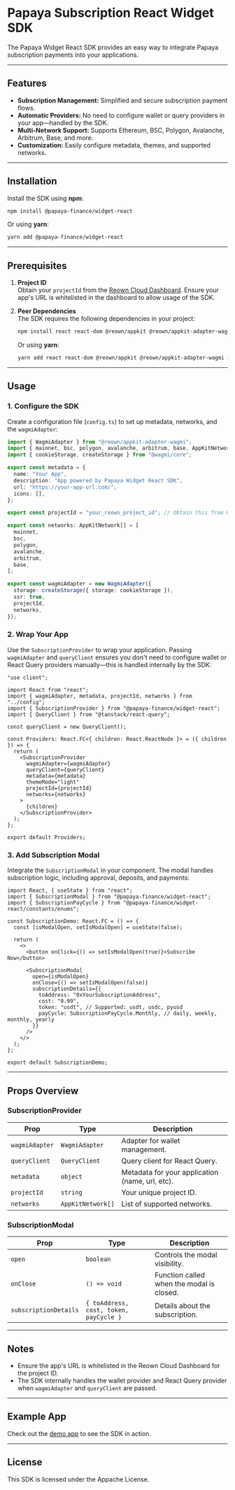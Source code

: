 # Papaya Subscription React Widget SDK

The Papaya Widget React SDK provides an easy way to integrate Papaya subscription payments into your applications.  

---

## Features  

- **Subscription Management:** Simplified and secure subscription payment flows.  
- **Automatic Providers:** No need to configure wallet or query providers in your app—handled by the SDK.  
- **Multi-Network Support:** Supports Ethereum, BSC, Polygon, Avalanche, Arbitrum, Base, and more.  
- **Customization:** Easily configure metadata, themes, and supported networks.  

---

## Installation  

Install the SDK using **npm**:  

```bash  
npm install @papaya-finance/widget-react  
```  

Or using **yarn**:  

```bash  
yarn add @papaya-finance/widget-react  
```  

---

## Prerequisites  

1. **Project ID**  
   Obtain your `projectId` from the [Reown Cloud Dashboard](https://cloud.reown.finance). Ensure your app's URL is whitelisted in the dashboard to allow usage of the SDK.  

2. **Peer Dependencies**  
   The SDK requires the following dependencies in your project:  

   ```bash  
   npm install react react-dom @reown/appkit @reown/appkit-adapter-wagmi @reown/appkit-wallet-button wagmi @tanstack/react-query viem  
   ```  

   Or using **yarn**:  

   ```bash  
   yarn add react react-dom @reown/appkit @reown/appkit-adapter-wagmi @reown/appkit-wallet-button wagmi @tanstack/react-query viem  
   ```  

---

## Usage  

### 1. Configure the SDK  

Create a configuration file (`config.ts`) to set up metadata, networks, and the `wagmiAdapter`:  

```typescript  
import { WagmiAdapter } from "@reown/appkit-adapter-wagmi";  
import { mainnet, bsc, polygon, avalanche, arbitrum, base, AppKitNetwork } from "@reown/appkit/networks";  
import { cookieStorage, createStorage } from "@wagmi/core";  

export const metadata = {  
  name: "Your App",  
  description: "App powered by Papaya Widget React SDK",  
  url: "https://your-app-url.com/",  
  icons: [],  
};  

export const projectId = "your_reown_project_id"; // Obtain this from Reown Cloud Dashboard  

export const networks: AppKitNetwork[] = [  
  mainnet,  
  bsc,  
  polygon,  
  avalanche,  
  arbitrum,  
  base,  
];  

export const wagmiAdapter = new WagmiAdapter({  
  storage: createStorage({ storage: cookieStorage }),  
  ssr: true,  
  projectId,  
  networks,  
});  
```  

### 2. Wrap Your App  

Use the `SubscriptionProvider` to wrap your application. Passing `wagmiAdapter` and `queryClient` ensures you don't need to configure wallet or React Query providers manually—this is handled internally by the SDK:  

```tsx  
"use client";  

import React from "react";  
import { wagmiAdapter, metadata, projectId, networks } from "../config";  
import { SubscriptionProvider } from "@papaya-finance/widget-react";  
import { QueryClient } from "@tanstack/react-query";  

const queryClient = new QueryClient();  

const Providers: React.FC<{ children: React.ReactNode }> = ({ children }) => {  
  return (  
    <SubscriptionProvider  
      wagmiAdapter={wagmiAdapter}  
      queryClient={queryClient}  
      metadata={metadata}  
      themeMode="light"  
      projectId={projectId}  
      networks={networks}  
    >  
      {children}  
    </SubscriptionProvider>  
  );  
};  

export default Providers;  
```  

### 3. Add Subscription Modal  

Integrate the `SubscriptionModal` in your component. The modal handles subscription logic, including approval, deposits, and payments:  

```tsx  
import React, { useState } from "react";  
import { SubscriptionModal } from "@papaya-finance/widget-react";  
import { SubscriptionPayCycle } from "@papaya-finance/widget-react/constants/enums";  

const SubscriptionDemo: React.FC = () => {  
  const [isModalOpen, setIsModalOpen] = useState(false);  

  return (  
    <>  
      <button onClick={() => setIsModalOpen(true)}>Subscribe Now</button>  

      <SubscriptionModal  
        open={isModalOpen}  
        onClose={() => setIsModalOpen(false)}  
        subscriptionDetails={{  
          toAddress: "0xYourSubscriptionAddress",  
          cost: "0.99",  
          token: "usdt", // Supported: usdt, usdc, pyusd  
          payCycle: SubscriptionPayCycle.Monthly, // daily, weekly, monthly, yearly  
        }}  
      />  
    </>  
  );  
};  

export default SubscriptionDemo;  
```  

---

## Props Overview  

### SubscriptionProvider  

| Prop            | Type            | Description                                      |  
|-----------------|-----------------|--------------------------------------------------|  
| `wagmiAdapter`  | `WagmiAdapter`  | Adapter for wallet management.                  |  
| `queryClient`   | `QueryClient`   | Query client for React Query.                   |  
| `metadata`      | `object`        | Metadata for your application (name, url, etc). |  
| `projectId`     | `string`        | Your unique project ID.                         |  
| `networks`      | `AppKitNetwork[]` | List of supported networks.                     |  

### SubscriptionModal  

| Prop                 | Type                       | Description                                           |  
|---------------------|---------------------------|-------------------------------------------------------|  
| `open`              | `boolean`                 | Controls the modal visibility.                       |  
| `onClose`           | `() => void`              | Function called when the modal is closed.            |  
| `subscriptionDetails` | `{ toAddress, cost, token, payCycle }` | Details about the subscription.                      |  

---

## Notes  

- Ensure the app's URL is whitelisted in the Reown Cloud Dashboard for the project ID.  
- The SDK internally handles the wallet provider and React Query provider when `wagmiAdapter` and `queryClient` are passed.  

---

## Example App  

Check out the [demo app](https://widget-demo-flame.vercel.app/) to see the SDK in action.  

---

## License  

This SDK is licensed under the Appache License.
